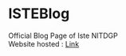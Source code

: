 # ISTEBlog
Official Blog Page of Iste NITDGP <br>
Website hosted : <a href="blog.istenitdgp.com?page=1"> Link </a>
